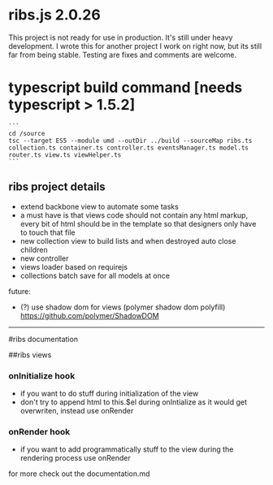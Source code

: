 ribs.js 2.0.26
==============

This project is not ready for use in production. It's still under heavy development. I wrote this for another project I work on right now, but its still far from being stable. Testing are fixes and comments are welcome.

# typescript build command [needs typescript > 1.5.2]
	```
	cd /source
	tsc --target ES5 --module umd --outDir ../build --sourceMap ribs.ts collection.ts container.ts controller.ts eventsManager.ts model.ts router.ts view.ts viewHelper.ts
	```
	
## ribs project details
* extend backbone view to automate some tasks
* a must have is that views code should not contain any html markup, every bit of html should be in the template so that designers only have to touch that file
* new collection view to build lists and when destroyed auto close children
* new controller
* views loader based on requirejs
* collections batch save for all models at once

future:
* (?) use shadow dom for views (polymer shadow dom polyfill)
https://github.com/polymer/ShadowDOM

--------------------------

#ribs documentation

##ribs views

### onInitialize hook
* if you want to do stuff during initialization of the view
* don't try to append html to this.$el during onIntialize as it would get overwriten, instead use onRender

### onRender hook
* if you want to add programmatically stuff to the view during the rendering process use onRender

for more check out the documentation.md
